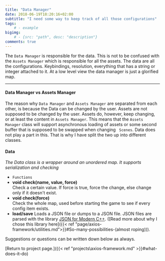 ```yaml
---
title: "Data Manager"
date: 2018-06-19T18:20:16+02:00
subtitle: "I need some way to keep track of all those configurations"
tags: 
    # - example
bigimg: 
    # - {src: "path", desc: "description"}
comments: true
---
```

The `Data Manager` is responsible for the data. This is not to be confused with the `Assets Manager` which is responsible for all the assets. The data are all the configurations. Keybindings, resolution, everything that has a string or integer attached to it. At a low level view the data manager is just a glorified map.
<!--more-->

___

#### Data Manager vs Assets Manager
The reason why `Data Manager` and `Assets Manager` are separated from each other, is because the Data can be changed by the user. Assets are not supposed to be changed by the user. Assets do, however, keep changing, or at least the content in `Assets Manager`. This means that the `Assets Manager` class will support asynchronous loading of assets or some second buffer that is supposed to be swapped when changing ` Scenes`. Data does not play a part in this. That is why I have split the two up into different classes.

#### Data
_The Data class is a wrapper around an unordered map. It supports serialization and checking_

- `Functions`
- **void check(name, value, force)**  
Check a certain value. If force is true, force the change, else change only if it doesn't exist.
- **void check(force)**  
Check the whole map, used before starting the game to see if every config item exists.
- **load/save**
Loads a JSON file or dumps to a JSON file. JSON files are parsed with the library [JSON for Modern C++](https://nlohmann.github.io/json/). ([Read more about why I chose this library here]({{< ref "page/axios-framework/utilities.md">}}#So-many-possibilities-(almost roping))).

Suggestions or questions can be written down below as always.

[Return to project page.]({{< ref "projects\axios-framework.md" >}}#what-does-it-do)